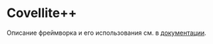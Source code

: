 # Covellite++

Описание фреймворка и его использования см. в 
[документации](http://unicornum.github.io/Covellitepp/index.html).
